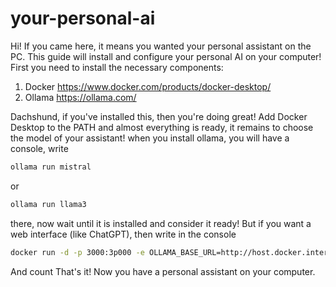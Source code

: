 # your-personal-ai
Hi! If you came here, it means you wanted your personal assistant on the PC. 
This guide will install and configure your personal AI on your computer! 
First you need to install the necessary components: 
1. Docker https://www.docker.com/products/docker-desktop/
2. Ollama https://ollama.com/

Dachshund, if you've installed this, then you're doing great!
Add Docker Desktop to the PATH and almost everything is ready, it remains to choose the model of your assistant!
when you install ollama, you will have a console, write
```bash 
ollama run mistral
```
or
 ```bash
ollama run llama3
```
 there, now wait until it is installed and consider it ready!
But if you want a web interface (like ChatGPT), then write in the console 
```bash
docker run -d -p 3000:3p000 -e OLLAMA_BASE_URL=http://host.docker.internal:11434 --name open-webui ghcr.io/open-webui/open-webui:main
```
And count That's it! Now you have a personal assistant on your computer.
